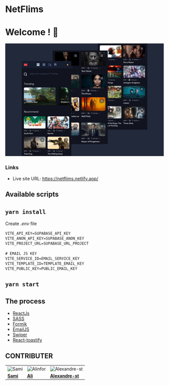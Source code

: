 # NetFlims

# Welcome ! 👋

![](./src/assets/Netflims-2.jpg)

### Links

- Live site URL: https://netflims.netlify.app/

## Available scripts

## `yarn install`

Create _.env_ file

```
VITE_API_KEY=SUPABASE_API_KEY
VITE_ANON_API_KEY=SUPABASE_ANON_KEY
VITE_PROJECT_URL=SUPABASE_URL_PROJECT

# EMAIL JS KEY
VITE_SERVICE_ID=EMAIL_SERVICE_KEY
VITE_TEMPLATE_ID=TEMPLATE_EMAIL_KEY
VITE_PUBLIC_KEY=PUBLIC_EMAIL_KEY
```

## `yarn start`

## The process

- [ReactJs](https://reactjs.org)
- [SASS](https://sass-lang.com)
- [Formik](https://formik.org)
- [EmailJS](https://www.emailjs.com/)
- [Swiper](https://swiperjs.com/)
- [React-toastify](https://www.npmjs.com/package/react-toastify)

## CONTRIBUTER

|                                                                  |                                                                      |                                                                                |
| ---------------------------------------------------------------- | -------------------------------------------------------------------- | ------------------------------------------------------------------------------ |
| <img src="https://github.com/Blazrr.png" alt="Sami" width="200"> | <img src="https://github.com/alinfor.png" alt="Alinfor" width="200"> | <img src="https://github.com/Alexandre-st.png" alt="Alexandre-st" width="200"> |
| [**Sami**](https://github.com/Blazrr)                            | [**Ali**](https://github.com/alinfor)                                | [**Alexandre-st**](https://github.com/Alexandre-st)                            |
